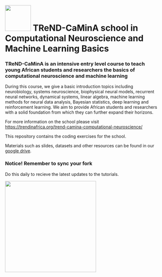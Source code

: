 # <img src="images/CaMinA_logo.png" width=85> TReND-CaMinA school in Computational Neuroscience and Machine Learning Basics 

### TReND-CaMinA is an intensive entry level course to teach young African students and researchers the basics of computational neuroscience and machine learning

During this course, we give a basic introduction topics including neurobiology, systems neuroscience, biophysical neural models, recurrent neural networks, dynamical systems, linear algebra, machine learning methods for neural data analysis, Bayesian statistics, deep learning and reinforcement learning. We aim to provide African students and researchers with a solid foundation from which they can further expand their horizons. 

For more information on the school please visit https://trendinafrica.org/trend-camina-computational-neuroscience/

This repository contains the coding exercises for the school.

Materials such as slides, datasets and other resources can be found in our [google drive](https://drive.google.com/drive/folders/1hEuJtBv4-z3vqaoePIumXkJx0cWdzMx5?usp=drive_link).


### **Notice! Remember to sync your fork**

Do this daily to recieve the latest updates to the tutorials.

<img src="images/sync_fork.png" width=300>
